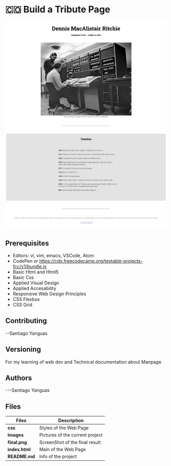 # :colombia: Build a Tribute Page

![Dennis Ritchie](final.png)

## Prerequisites
- Editors: vi, vim, emacs, VSCode, Atom
- CodePen or https://cdn.freecodecamp.org/testable-projects-fcc/v1/bundle.js
- Basic Html and Html5
- Basic Css
- Applied Visual Design
- Applied Accesability
- Responsive Web Design Principles
- CSS Flexbox
- CSS Grid
## Contributing
--Santiago Yanguas
## Versioning
For my learning of web dev and Technical documentation about Manpage
## Authors
---Santiago Yanguas
## Files

|             Files               |             Description                  |
|--------------------------------| ---------------------------------------- |
|**css**| Styles of the Web Page |
|**images**| Pictures of the current project |
|**final.png**| ScreenShot of the final result |
|**index.html**| Main of the Web Page |
|**README.md**| Info of the project |